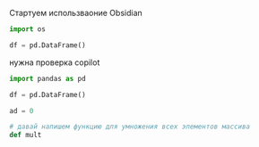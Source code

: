 Стартуем использваоние Obsidian

```python
import os

df = pd.DataFrame()
```

нужна проверка copilot

```python
import pandas as pd

df = pd.DataFrame()

ad = 0

# давай напишем функцию для умножения всех элементов массива
def mult

```